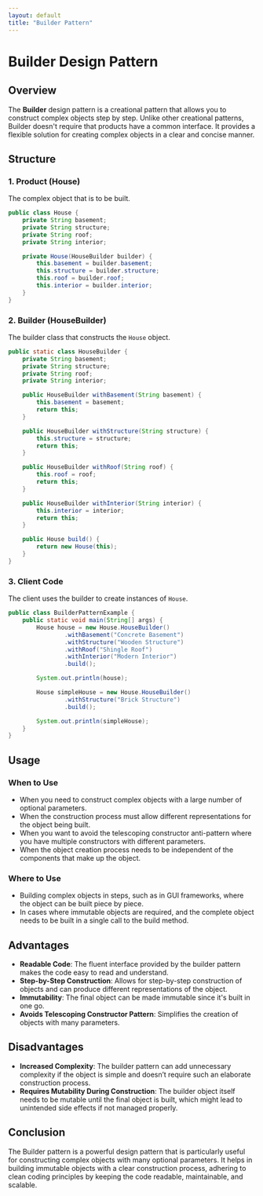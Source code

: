 ```yaml
---
layout: default
title: "Builder Pattern"
---
```


# Builder Design Pattern

## Overview

The **Builder** design pattern is a creational pattern that allows you to construct complex objects step by step. Unlike other creational patterns, Builder doesn't require that products have a common interface. It provides a flexible solution for creating complex objects in a clear and concise manner.

## Structure

### 1. **Product (House)**

The complex object that is to be built.

```java
public class House {
    private String basement;
    private String structure;
    private String roof;
    private String interior;

    private House(HouseBuilder builder) {
        this.basement = builder.basement;
        this.structure = builder.structure;
        this.roof = builder.roof;
        this.interior = builder.interior;
    }
}
```

### 2. **Builder (HouseBuilder)**

The builder class that constructs the `House` object.

```java
public static class HouseBuilder {
    private String basement;
    private String structure;
    private String roof;
    private String interior;

    public HouseBuilder withBasement(String basement) {
        this.basement = basement;
        return this;
    }

    public HouseBuilder withStructure(String structure) {
        this.structure = structure;
        return this;
    }

    public HouseBuilder withRoof(String roof) {
        this.roof = roof;
        return this;
    }

    public HouseBuilder withInterior(String interior) {
        this.interior = interior;
        return this;
    }

    public House build() {
        return new House(this);
    }
}
```

### 3. **Client Code**

The client uses the builder to create instances of `House`.

```java
public class BuilderPatternExample {
    public static void main(String[] args) {
        House house = new House.HouseBuilder()
                .withBasement("Concrete Basement")
                .withStructure("Wooden Structure")
                .withRoof("Shingle Roof")
                .withInterior("Modern Interior")
                .build();

        System.out.println(house);

        House simpleHouse = new House.HouseBuilder()
                .withStructure("Brick Structure")
                .build();

        System.out.println(simpleHouse);
    }
}
```

## Usage

### When to Use

- When you need to construct complex objects with a large number of optional parameters.
- When the construction process must allow different representations for the object being built.
- When you want to avoid the telescoping constructor anti-pattern where you have multiple constructors with different parameters.
- When the object creation process needs to be independent of the components that make up the object.

### Where to Use

- Building complex objects in steps, such as in GUI frameworks, where the object can be built piece by piece.
- In cases where immutable objects are required, and the complete object needs to be built in a single call to the build method.

## Advantages

- **Readable Code**: The fluent interface provided by the builder pattern makes the code easy to read and understand.
- **Step-by-Step Construction**: Allows for step-by-step construction of objects and can produce different representations of the object.
- **Immutability**: The final object can be made immutable since it's built in one go.
- **Avoids Telescoping Constructor Pattern**: Simplifies the creation of objects with many parameters.

## Disadvantages

- **Increased Complexity**: The builder pattern can add unnecessary complexity if the object is simple and doesn’t require such an elaborate construction process.
- **Requires Mutability During Construction**: The builder object itself needs to be mutable until the final object is built, which might lead to unintended side effects if not managed properly.

## Conclusion

The Builder pattern is a powerful design pattern that is particularly useful for constructing complex objects with many optional parameters. It helps in building immutable objects with a clear construction process, adhering to clean coding principles by keeping the code readable, maintainable, and scalable.
